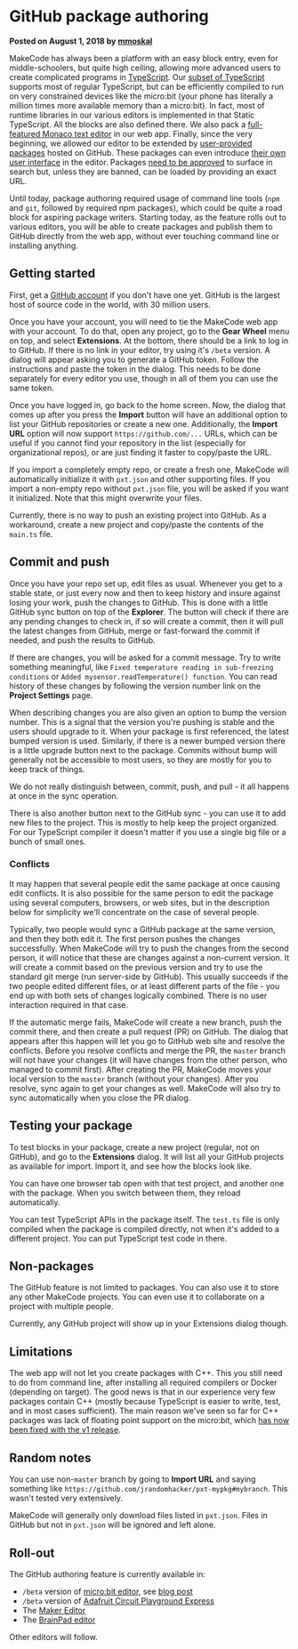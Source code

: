 # GitHub package authoring

**Posted on August 1, 2018 by [mmoskal](https://github.com/mmoskal)**

MakeCode has always been a platform with an easy block entry, even for middle-schoolers, but quite
high ceiling, allowing more advanced users to create complicated programs in [TypeScript](https://www.typescriptlang.org/).
Our [subset of TypeScript](https://makecode.com/language) supports most of regular TypeScript,
but can be efficiently compiled to run on very constrained devices like the micro:bit (your phone has
literally a million times more available memory than a micro:bit).
In fact, most of runtime libraries in our various editors is implemented in that Static TypeScript.
All the blocks are also defined there.
We also pack a [full-featured Monaco text editor](https://makecode.com/js/editor) in our web app.
Finally, since the very beginning, we allowed our editor to be extended by 
[user-provided packages](https://makecode.com/packages/getting-started) hosted on GitHub.
These packages can even introduce [their own user interface](https://makecode.com/packages/extensions) in the editor.
Packages [need to be approved](https://makecode.com/packages/approval) to surface in search but, unless they are banned,
can be loaded by providing an exact URL.

Until today, package authoring required usage of command line tools (`npm` and `git`, followed by required npm packages), 
which could be quite a road block for aspiring package writers.
Starting today, as the feature rolls out to various editors, you will be able to create packages and publish them to GitHub
directly from the web app, without ever touching command line or installing anything.

## Getting started

First, get a [GitHub account](https://github.com/join) if you don't have one yet.
GitHub is the largest host of source code in the world, with 30 million users.

Once you have your account, you will need to tie the MakeCode web app with your account.
To do that, open any project, go to the **Gear Wheel** menu on top, and select **Extensions**.
At the bottom, there should be a link to log in to GitHub. If there is no link in
your editor, try using it's `/beta` version.
A dialog will appear asking you to generate a GitHub token.
Follow the instructions and paste the token in the dialog.
This needs to be done separately for every editor you use, though in all of them you can
use the same token.

Once you have logged in, go back to the home screen. Now, the dialog that comes up after
you press the **Import** button will have an additional option to list your GitHub repositories
or create a new one.
Additionally, the **Import URL** option will now support `https://github.com/...` URLs,
which can be useful if you cannot find your repository in the list (especially for organizational
repos), or are just finding it faster to copy/paste the URL.

If you import a completely empty repo, or create a fresh one, MakeCode will automatically initialize
it with `pxt.json` and other supporting files.
If you import a non-empty repo without `pxt.json` file, you will be asked if you want it initialized.
Note that this might overwrite your files.

Currently, there is no way to push an existing project into GitHub. As a workaround, create a new project
and copy/paste the contents of the `main.ts` file.

## Commit and push

Once you have your repo set up, edit files as usual. Whenever you get to a stable state, or just every now and
then to keep history and insure against losing your work, push the changes to GitHub.
This is done with a little GitHub sync button on top of the **Explorer**.
The button will check if there are any pending changes to check in, if so will create a commit,
then it will pull the latest changes from GitHub, merge or fast-forward the commit
if needed, and push the results to GitHub.

If there are changes, you will be asked for a commit message. Try to write something meaningful, like
`Fixed temperature reading in sub-freezing conditions` or `Added mysensor.readTemperature() function`.
You can read history of these changes by following the version number link on the **Project Settings**
page.

When describing changes you are also given an option to bump the version number. This is a signal
that the version you're pushing is stable and the users should upgrade to it. When your package
is first referenced, the latest bumped version is used. Similarly, if there is a newer bumped
version there is a little upgrade button next to the package. Commits without bump will generally
not be accessible to most users, so they are mostly for you to keep track of things.

We do not really distinguish between, commit, push, and pull - it all happens at once in the sync operation.

There is also another button next to the GitHub sync - you can use it to add new files to the project.
This is mostly to help keep the project organized. For our TypeScript compiler it doesn't matter if you
use a single big file or a bunch of small ones.

### Conflicts

It may happen that several people edit the same package at once
causing edit conflicts.
It is also possible for the same person to edit the package using several
computers, browsers, or web sites, but in the description below for simplicity we'll concentrate on the case
of several people.

Typically, two people would sync a GitHub package at the same version,
and then they both edit it. The first person pushes the changes successfully.
When MakeCode will try to push the changes from the second person,
it will notice that these are changes against a non-current version.
It will create a commit based on the previous version and try to use the 
standard git merge (run server-side by GitHub).
This usually succeeds if the two people edited different files, or at least
different parts of the file - you end up with both sets of changes logically combined.
There is no user interaction required in that case.

If the automatic merge fails, MakeCode will create a new branch, push the commit
there, and then create a pull request (PR) on GitHub. The dialog that appears after this
happen will let you go to GitHub web site and resolve the conflicts.
Before you resolve conflicts and merge the PR, the `master` branch
will not have your changes (it will have changes from the other person, who
managed to commit first). After creating the PR, MakeCode moves your local
version to the `master` branch (without your changes).
After you resolve, sync again to get your changes as well.
MakeCode will also try to sync automatically when you close the PR dialog.

## Testing your package

To test blocks in your package, create a new project (regular, not on GitHub), and go
to the **Extensions** dialog. It will list all your GitHub projects as available
for import. Import it, and see how the blocks look like.

You can have one browser tab open with that test project, and another one with the package.
When you switch between them, they reload automatically.

You can test TypeScript APIs in the package itself. The `test.ts` file is only compiled
when the package is compiled directly, not when it's added to a different project.
You can put TypeScript test code in there.

## Non-packages

The GitHub feature is not limited to packages. You can also use it to store any other MakeCode projects.
You can even use it to collaborate on a project with multiple people.

Currently, any GitHub project will show up in your Extensions dialog though.

## Limitations

The web app will not let you create packages with C++. This you still need to do from command line, after installing
all required compilers or Docker (depending on target). The good news is that in our experience very few packages
contain C++ (mostly because TypeScript is easier to write, test, and in most cases sufficient).
The main reason we've seen so far for C++ packages was lack of floating point support on the micro:bit,
which [has now been fixed with the v1 release](https://makecode.com/blog/microbit/v1-beta).

## Random notes

You can use non-`master` branch by going to **Import URL** and saying something like `https://github.com/jrandomhacker/pxt-mypkg#mybranch`.
This wasn't tested very extensively.

MakeCode will generally only download files listed in `pxt.json`. Files in GitHub but not in `pxt.json` will be
ignored and left alone.

## Roll-out

The GitHub authoring feature is currently available in:
* `/beta` version of [micro:bit editor](https://makecode.microbit.org/beta), see [blog post](https://makecode.com/blog/microbit/v1-beta)
* `/beta` version of [Adafruit Circuit Playground Express](https://makecode.adafruit.com/beta)
* The [Maker Editor](https://maker.makecode.com)
* The [BrainPad editor](https://makecode.brainpad.com)

Other editors will follow.
